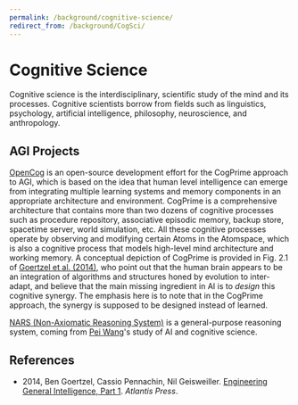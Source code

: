 ```yaml
---
permalink: /background/cognitive-science/
redirect_from: /background/CogSci/
---
```

# Cognitive Science

Cognitive science is the interdisciplinary, scientific study of the mind and its processes. Cognitive scientists borrow from fields such as linguistics, psychology, artificial intelligence, philosophy, neuroscience, and anthropology.

## AGI Projects

[OpenCog](http://wiki.opencog.org/w/The_Open_Cognition_Project) is an open-source development effort for the CogPrime approach to AGI, which is based on the idea that human level intelligence can emerge from integrating multiple learning systems and memory components in an appropriate architecture and environment. CogPrime is a comprehensive architecture that contains more than two dozens of cognitive processes such as procedure repository, associative episodic memory, backup store, spacetime server, world simulation, etc. All these cognitive processes operate by observing and modifying certain Atoms in the Atomspace, which is also a cognitive process that models high-level mind architecture and working memory. A conceptual depiction of CogPrime is provided in Fig. 2.1 of [Goertzel et al. (2014)](http://www.springer.com/gp/book/9789462390263), who point out that the human brain appears to be an integration of algorithms and structures honed by evolution to inter-adapt, and believe that the main missing ingredient in AI is to *design* this cognitive synergy. The emphasis here is to note that in the CogPrime approach, the synergy is supposed to be designed instead of learned.

[NARS (Non-Axiomatic Reasoning System)](https://sites.google.com/site/narswang/home) is a general-purpose reasoning system, coming from [Pei Wang](https://cis.temple.edu/~pwang/PeiWangCV.html)'s study of AI and cognitive science.

## References

* 2014, Ben Goertzel, Cassio Pennachin, Nil Geisweiller. [Engineering General Intelligence, Part 1](http://www.springer.com/gp/book/9789462390263). *Atlantis Press*.

